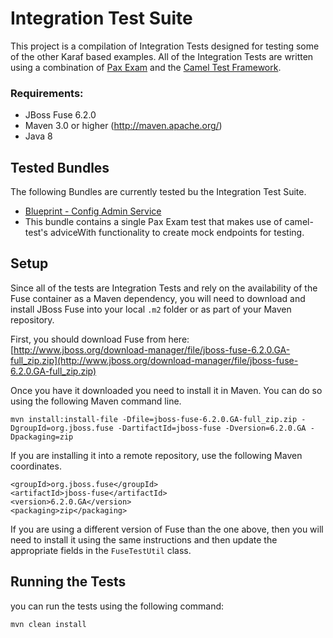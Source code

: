 
Integration Test Suite
====================================

This project is a compilation of Integration Tests designed for testing some of the other Karaf based examples. All of the Integration Tests are written using a combination of [Pax Exam](https://access.redhat.com/documentation/en-US/Red_Hat_JBoss_Fuse/6.2/html/Deploying_into_the_Container/PaxExam.html) and the [Camel Test Framework](http://camel.apache.org/camel-test.html).

### Requirements:
 * JBoss Fuse 6.2.0
 * Maven 3.0 or higher (http://maven.apache.org/)
 * Java 8


Tested Bundles
-----------------------
The following Bundles are currently tested bu the Integration Test Suite.

 * [Blueprint - Config Admin Service](https://github.com/rhtconsulting/fuse-quickstarts/tree/master/karaf/properties)
  * This bundle contains a single Pax Exam test that makes use of camel-test's adviceWith functionality to create mock endpoints for testing.

Setup
-----------------------
Since all of the tests are Integration Tests and rely on the availability of the Fuse container as a Maven dependency, you will need to download and install JBoss Fuse into your local `.m2` folder or as part of your Maven repository.

First, you should download Fuse from here: [http://www.jboss.org/download-manager/file/jboss-fuse-6.2.0.GA-full_zip.zip](http://www.jboss.org/download-manager/file/jboss-fuse-6.2.0.GA-full_zip.zip)

Once you have it downloaded you need to install it in Maven. You can do so using the following Maven command line.

	mvn install:install-file -Dfile=jboss-fuse-6.2.0.GA-full_zip.zip -DgroupId=org.jboss.fuse -DartifactId=jboss-fuse -Dversion=6.2.0.GA -Dpackaging=zip

If you are installing it into a remote repository, use the following Maven coordinates.

	<groupId>org.jboss.fuse</groupId>
	<artifactId>jboss-fuse</artifactId>
	<version>6.2.0.GA</version>
	<packaging>zip</packaging> 

If you are using a different version of Fuse than the one above, then you will need to install it using the same instructions and then update the appropriate fields in the `FuseTestUtil` class.

Running the Tests
-----------------------
you can run the tests using the following command:

	mvn clean install


